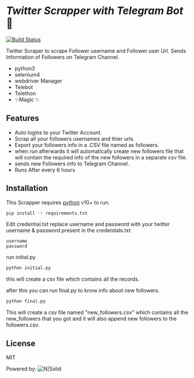 # _Twitter Scrapper with Telegram Bot_ 🤖


[![Build Status](https://travis-ci.org/joemccann/dillinger.svg?branch=master)](https://travis-ci.org/joemccann/dillinger)


Twitter Scraper to scrape Follower username and Follower user Url.
Sends Information of Followers on Telegram Channel.

- python3
- selenium4
- webdriver Manager
- Telebot
- Telethon
- ✨Magic ✨


## Features

- Auto logins to your Twitter Account.
- Scrap all your followers usernames and thier urls.
- Export your followers info in a .CSV file named as followers.
- when run afterwards it will automatically create new followers file that will contain the required info of the new followers in a separate csv file.
- sends new Followers info to Telegram Channel.
- Runs After every 6 hours
## Installation

This Scrapper requires [python](https://www.python.org/) v10+ to run.
``` bash
pip install -r requirements.txt
```
Edit credential.txt
replace username and password with your twitter username & password present in the credentials.txt
```
username
password
```
run initial.py
``` bash
python initial.py
```
this will create a csv file which contains all the records.

after this you can run final.py to know info about new followers.
``` bash
python final.py
```
This will create a csv file named "new_followers.csv" which contains all the new_followers that you got and it will also append new followers to the followers.csv.
## License

MIT


Powered by:
![N|Solid](https://cdn.iconscout.com/icon/free/png-64/python-2-226051.png)

